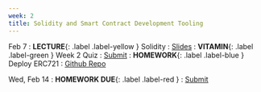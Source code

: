 ```yaml
---
week: 2
title: Solidity and Smart Contract Development Tooling
---
```


Feb 7
: **LECTURE**{: .label .label-yellow } Solidity
  : [Slides](https://docs.google.com/presentation/d/1lLPwGjQye6Zs0tniH2agUEpd20plI4RyCGdZrmulpLc/edit#slide=id.gacb5d1cb0c_0_693)
: **VITAMIN**{: .label .label-green } Week 2 Quiz
  : [Submit](https://forms.gle/Lof4hLwW4r7GCjYe7)
    <!-- : [Solutions](#) -->
: **HOMEWORK**{: .label .label-blue } Deploy ERC721
  : [Github Repo](https://github.com/BerkeleyBlockchain/fa23-dev-decal)

Wed, Feb 14
: **HOMEWORK DUE**{: .label .label-red }
  : [Submit](https://forms.gle/fDokLcGYkduvxZaR7)